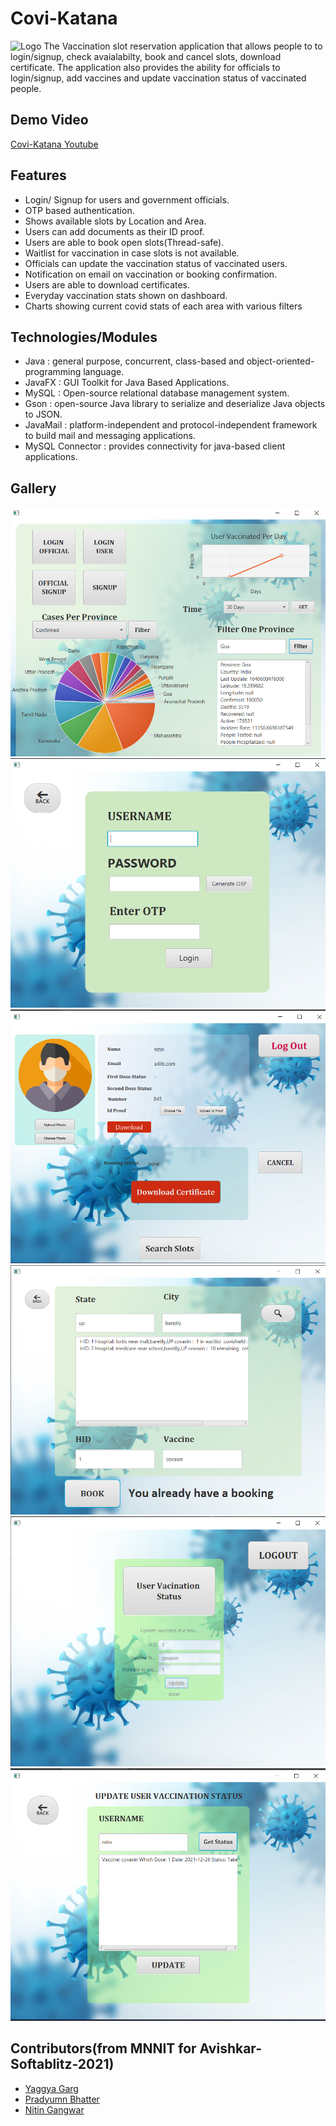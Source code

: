 # Covi-Katana
<img src="https://user-images.githubusercontent.com/69039369/147471418-8df9c4a4-4fb1-466f-b2f2-ea24551a78ae.png" alt="Logo" style="width:125px;"/>
The Vaccination slot reservation application that allows people to to login/signup, check avaialabilty, book and cancel slots, download certificate. The application also provides the ability for officials to login/signup, add vaccines and update vaccination status of vaccinated people.

## Demo Video
[Covi-Katana Youtube](https://youtu.be/N2HocASgAHI)
## Features
* Login/ Signup for users and government officials.
* OTP based authentication.
* Shows available slots by Location and Area.
* Users can add documents as their ID proof.
* Users are able to book open slots(Thread-safe).
* Waitlist for vaccination in case slots is not available.
* Officials can update the vaccination status of vaccinated users.
* Notification on email on vaccination or booking confirmation.
* Users are able to download certificates.
* Everyday vaccination stats shown on dashboard.
* Charts showing current covid stats of each area with various filters

 ## Technologies/Modules    
* Java      	     : general purpose, concurrent, class-based and object-oriented-programming language.
* JavaFX    	     : GUI Toolkit for Java Based Applications.
* MySQL   	       : Open-source relational database management system. 
* Gson            : open-source Java library to serialize and deserialize Java objects to JSON.
* JavaMail        : platform-independent and protocol-independent framework to build mail and messaging applications.
* MySQL Connector : provides connectivity for java-based client applications.
 ## Gallery
![Screenshot](https://github.com/yaggya01/Softa_Covid/blob/master/Softa_Covid_Client/Photos/photo1.png)
![Screenshot](https://github.com/yaggya01/Softa_Covid/blob/master/Softa_Covid_Client/Photos/photo2.png)
![Screenshot](https://github.com/yaggya01/Softa_Covid/blob/master/Softa_Covid_Client/Photos/photo3.png)
![Screenshot](https://github.com/yaggya01/Softa_Covid/blob/master/Softa_Covid_Client/Photos/photo4.png)
![Screenshot](https://github.com/yaggya01/Softa_Covid/blob/master/Softa_Covid_Client/Photos/photo5.png)
![Screenshot](https://github.com/yaggya01/Softa_Covid/blob/master/Softa_Covid_Client/Photos/photo6.png)

## Contributors(from MNNIT for Avishkar-Softablitz-2021) 
* [Yaggya Garg](https://www.linkedin.com/in/yaggya-garg-08a356202/)
* [Pradyumn Bhatter](https://www.linkedin.com/in/pradyumn-bhatter-123985ab/)
* [Nitin Gangwar](https://www.linkedin.com/in/nitin-gangwar-4253b71b7/)
